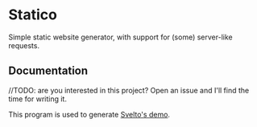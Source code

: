 # Statico

Simple static website generator, with support for (some) server-like requests.

## Documentation

//TODO: are you interested in this project? Open an issue and I'll find the time for writing it.

This program is used to generate [Svelto's demo](https://github.com/svelto/svelto-demo).
